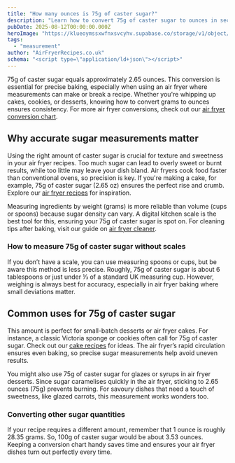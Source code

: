 ```yaml
---
title: "How many ounces is 75g of caster sugar?"
description: "Learn how to convert 75g of caster sugar to ounces in seconds. Perfect for baking and air fryer recipes with accurate measurements."
pubDate: 2025-08-12T00:00:00.000Z
heroImage: "https://klueoymssxwfnxsvcyhv.supabase.co/storage/v1/object/public/md/75g-caster-sugar-to-ounces-8a1a2fae.webp"
tags:
  - "measurement"
author: "AirFryerRecipes.co.uk"
schema: "<script type=\"application/ld+json\"></script>"
---
```


<p>75g of caster sugar equals approximately 2.65 ounces. This conversion is essential for precise baking, especially when using an air fryer where measurements can make or break a recipe. Whether you're whipping up cakes, cookies, or desserts, knowing how to convert grams to ounces ensures consistency. For more air fryer conversions, check out our <a href=https://www.airfryerrecipe.co.uk/air-fryer-conversion-chart>air fryer conversion chart</a>.</p>  

<h2>Why accurate sugar measurements matter</h2>  
<p>Using the right amount of caster sugar is crucial for texture and sweetness in your air fryer recipes. Too much sugar can lead to overly sweet or burnt results, while too little may leave your dish bland. Air fryers cook food faster than conventional ovens, so precision is key. If you're making a cake, for example, 75g of caster sugar (2.65 oz) ensures the perfect rise and crumb. Explore our <a href=https://www.airfryerrecipe.co.uk/recipes>air fryer recipes</a> for inspiration.</p>  

<p>Measuring ingredients by weight (grams) is more reliable than volume (cups or spoons) because sugar density can vary. A digital kitchen scale is the best tool for this, ensuring your 75g of caster sugar is spot on. For cleaning tips after baking, visit our guide on <a href=https://www.airfryerrecipe.co.uk/air-fryer-cleaner>air fryer cleaner</a>.</p>  

<h3>How to measure 75g of caster sugar without scales</h3>  
<p>If you don’t have a scale, you can use measuring spoons or cups, but be aware this method is less precise. Roughly, 75g of caster sugar is about 6 tablespoons or just under ⅓ of a standard UK measuring cup. However, weighing is always best for accuracy, especially in air fryer baking where small deviations matter.</p>  

<h2>Common uses for 75g of caster sugar</h2>  
<p>This amount is perfect for small-batch desserts or air fryer cakes. For instance, a classic Victoria sponge or cookies often call for 75g of caster sugar. Check out our <a href=https://www.airfryerrecipe.co.uk/recipe-category/cakes>cake recipes</a> for ideas. The air fryer’s rapid circulation ensures even baking, so precise sugar measurements help avoid uneven results.</p>  

<p>You might also use 75g of caster sugar for glazes or syrups in air fryer desserts. Since sugar caramelises quickly in the air fryer, sticking to 2.65 ounces (75g) prevents burning. For savoury dishes that need a touch of sweetness, like glazed carrots, this measurement works wonders too.</p>  

<h3>Converting other sugar quantities</h3>  
<p>If your recipe requires a different amount, remember that 1 ounce is roughly 28.35 grams. So, 100g of caster sugar would be about 3.53 ounces. Keeping a conversion chart handy saves time and ensures your air fryer dishes turn out perfectly every time.</p>